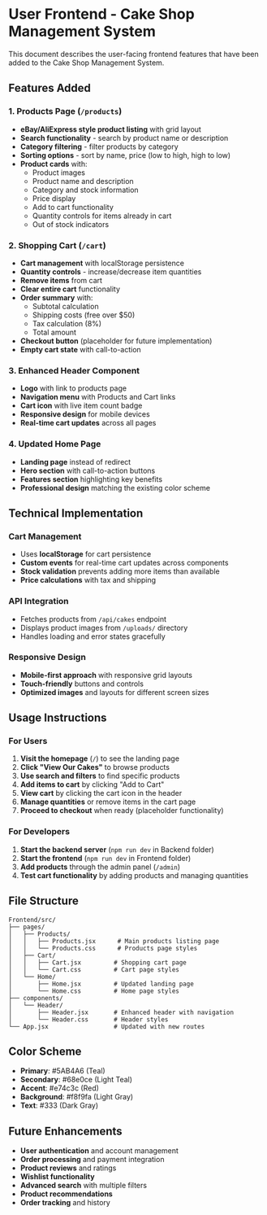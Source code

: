 # User Frontend - Cake Shop Management System

This document describes the user-facing frontend features that have been added to the Cake Shop Management System.

## Features Added

### 1. Products Page (`/products`)
- **eBay/AliExpress style product listing** with grid layout
- **Search functionality** - search by product name or description
- **Category filtering** - filter products by category
- **Sorting options** - sort by name, price (low to high, high to low)
- **Product cards** with:
  - Product images
  - Product name and description
  - Category and stock information
  - Price display
  - Add to cart functionality
  - Quantity controls for items already in cart
  - Out of stock indicators

### 2. Shopping Cart (`/cart`)
- **Cart management** with localStorage persistence
- **Quantity controls** - increase/decrease item quantities
- **Remove items** from cart
- **Clear entire cart** functionality
- **Order summary** with:
  - Subtotal calculation
  - Shipping costs (free over $50)
  - Tax calculation (8%)
  - Total amount
- **Checkout button** (placeholder for future implementation)
- **Empty cart state** with call-to-action

### 3. Enhanced Header Component
- **Logo** with link to products page
- **Navigation menu** with Products and Cart links
- **Cart icon** with live item count badge
- **Responsive design** for mobile devices
- **Real-time cart updates** across all pages

### 4. Updated Home Page
- **Landing page** instead of redirect
- **Hero section** with call-to-action buttons
- **Features section** highlighting key benefits
- **Professional design** matching the existing color scheme

## Technical Implementation

### Cart Management
- Uses **localStorage** for cart persistence
- **Custom events** for real-time cart updates across components
- **Stock validation** prevents adding more items than available
- **Price calculations** with tax and shipping

### API Integration
- Fetches products from `/api/cakes` endpoint
- Displays product images from `/uploads/` directory
- Handles loading and error states gracefully

### Responsive Design
- **Mobile-first approach** with responsive grid layouts
- **Touch-friendly** buttons and controls
- **Optimized images** and layouts for different screen sizes

## Usage Instructions

### For Users
1. **Visit the homepage** (`/`) to see the landing page
2. **Click "View Our Cakes"** to browse products
3. **Use search and filters** to find specific products
4. **Add items to cart** by clicking "Add to Cart"
5. **View cart** by clicking the cart icon in the header
6. **Manage quantities** or remove items in the cart page
7. **Proceed to checkout** when ready (placeholder functionality)

### For Developers
1. **Start the backend server** (`npm run dev` in Backend folder)
2. **Start the frontend** (`npm run dev` in Frontend folder)
3. **Add products** through the admin panel (`/admin`)
4. **Test cart functionality** by adding products and managing quantities

## File Structure

```
Frontend/src/
├── pages/
│   ├── Products/
│   │   ├── Products.jsx      # Main products listing page
│   │   └── Products.css      # Products page styles
│   ├── Cart/
│   │   ├── Cart.jsx         # Shopping cart page
│   │   └── Cart.css         # Cart page styles
│   └── Home/
│       ├── Home.jsx         # Updated landing page
│       └── Home.css         # Home page styles
├── components/
│   └── Header/
│       ├── Header.jsx       # Enhanced header with navigation
│       └── Header.css       # Header styles
└── App.jsx                  # Updated with new routes
```

## Color Scheme
- **Primary**: #5AB4A6 (Teal)
- **Secondary**: #68e0ce (Light Teal)
- **Accent**: #e74c3c (Red)
- **Background**: #f8f9fa (Light Gray)
- **Text**: #333 (Dark Gray)

## Future Enhancements
- **User authentication** and account management
- **Order processing** and payment integration
- **Product reviews** and ratings
- **Wishlist functionality**
- **Advanced search** with multiple filters
- **Product recommendations**
- **Order tracking** and history
